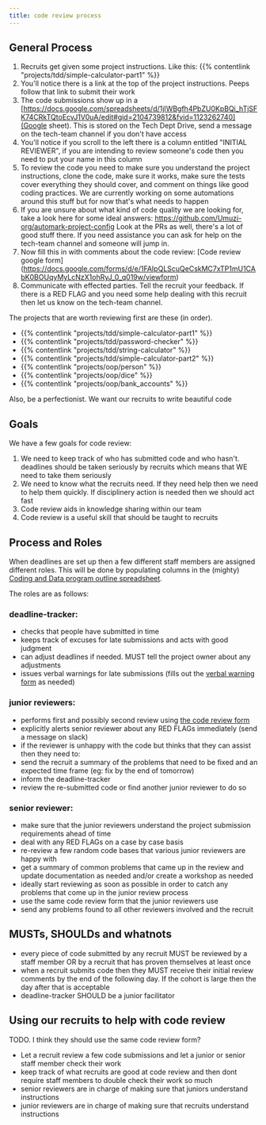 ```yaml
---
title: code review process
---
```


## General Process

1. Recruits get given some project instructions. Like this: {{% contentlink "projects/tdd/simple-calculator-part1" %}}
2. You'll notice there is a link at the top of the project instructions. Peeps follow that link to submit their work
3. The code submissions show up in a [https://docs.google.com/spreadsheets/d/1jIWBgfh4PbZU0KpBQi_hTjSFK74CRkTQtoEcvJ1V0uA/edit#gid=2104739812&fvid=1123262740](Google sheet). This is stored on the Tech Dept Drive, send a message on the tech-team channel if you don't have access
4. You'll notice if you scroll to the left there is a column entitled "INITIAL REVIEWER", if you are intending to review someone's code then you need to put your name in this column
5. To review the code you need to make sure you understand the project instructions, clone the code, make sure it works, make sure the tests cover everything they should cover, and comment on things like good coding practices. We are currently working on some automations around this stuff but for now that's what needs to happen
6. If you are unsure about what kind of code quality we are looking for, take a look here for some ideal answers: https://github.com/Umuzi-org/automark-project-config Look at the PRs as well, there's a lot of good stuff there. If you need assistance you can ask for help on the tech-team channel and someone will jump in.
7. Now fill this in with comments about the code review: [Code review google form] (https://docs.google.com/forms/d/e/1FAIpQLScuQeCskMC7xTP1mU1CAbK0BOUqyMyLcNzX1ohRyJ_0_q019w/viewform)
8. Communicate with effected parties. Tell the recruit your feedback. If there is a RED FLAG and you need some help dealing with this recruit then let us know on the tech-team channel.

The projects that are worth reviewing first are these (in order).

- {{% contentlink "projects/tdd/simple-calculator-part1" %}}
- {{% contentlink "projects/tdd/password-checker" %}}
- {{% contentlink "projects/tdd/string-calculator" %}}
- {{% contentlink "projects/tdd/simple-calculator-part2" %}}
- {{% contentlink "projects/oop/person" %}}
- {{% contentlink "projects/oop/dice" %}}
- {{% contentlink "projects/oop/bank_accounts" %}}

Also, be a perfectionist. We want our recruits to write beautiful code

## Goals

We have a few goals for code review:

1. We need to keep track of who has submitted code and who hasn't. deadlines should be taken seriously by recruits which means that WE need to take them seriously
2. We need to know what the recruits need. If they need help then we need to help them quickly. If disciplinery action is needed then we should act fast
3. Code review aids in knowledge sharing within our team
4. Code review is a useful skill that should be taught to recruits

## Process and Roles

When deadlines are set up then a few different staff members are assigned different roles. This will be done by populating columns in the (mighty) [Coding and Data program outline spreadsheet](https://docs.google.com/spreadsheets/u/2/d/14SsiRw8sit3-IvzpntINicIWd4MG1CDOxbv14Ypsmpw/edit#gid=1404224753).

The roles are as follows:

### deadline-tracker:

- checks that people have submitted in time
- keeps track of excuses for late submissions and acts with good judgment
- can adjust deadlines if needed. MUST tell the project owner about any adjustments
- issues verbal warnings for late submissions (fills out the [verbal warning form](https://forms.gle/n41VC1PDyuGPakG79) as needed)

### junior reviewers:

- performs first and possibly second review using [the code review form](https://docs.google.com/forms/d/e/1FAIpQLScuQeCskMC7xTP1mU1CAbK0BOUqyMyLcNzX1ohRyJ_0_q019w/viewform?usp=sf_link)
- explicitly alerts senior reviewer about any RED FLAGs immediately (send a message on slack)
- if the reviewer is unhappy with the code but thinks that they can assist then they need to:
- send the recruit a summary of the problems that need to be fixed and an expected time frame (eg: fix by the end of tomorrow)
- inform the deadline-tracker
- review the re-submitted code or find another junior reviewer to do so

### senior reviewer:

- make sure that the junior reviewers understand the project submission requirements ahead of time
- deal with any RED FLAGs on a case by case basis
- re-review a few random code bases that various junior reviewers are happy with
- get a summary of common problems that came up in the review and update documentation as needed and/or create a workshop as needed
- ideally start reviewing as soon as possible in order to catch any problems that come up in the junior review process
- use the same code review form that the junior reviewers use
- send any problems found to all other reviewers involved and the recruit

## MUSTs, SHOULDs and whatnots

- every piece of code submitted by any recruit MUST be reviewed by a staff member OR by a recruit that has proven themselves at least once
- when a recruit submits code then they MUST receive their initial review comments by the end of the following day. If the cohort is large then the day after that is acceptable
- deadline-tracker SHOULD be a junior facilitator

## Using our recruits to help with code review

TODO. I think they should use the same code review form?

- Let a recruit review a few code submissions and let a junior or senior staff member check their work
- keep track of what recruits are good at code review and then dont require staff members to double check their work so much
- senior reviewers are in charge of making sure that juniors understand instructions
- junior reviewers are in charge of making sure that recruits understand instructions
